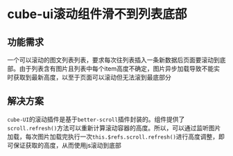 # cube-ui滚动组件滑不到列表底部

## 功能需求

一个可以滚动的图文列表列表，要求每次往列表插入一条新数据后页面要滚动到底部。由于列表含有图片且列表中每个item高度不确定，图片异步加载导致不能实时获取到最新高度，以至于页面可以滚动但无法滚到最底部分

## 解决方案

`cube-UI`的滚动插件是基于`better-scroll`插件封装的。组件提供了`scroll.refresh()`方法可以重新计算滚动容器的高度。所以，可以通过监听图片加载，每次图片加载完执行一次`this.$refs.scroll.refresh()`进行高度调整，即可保证获取的高度，从而使用js滚动到底部
